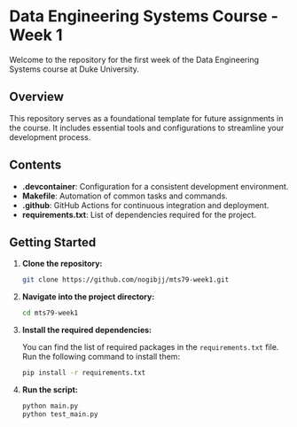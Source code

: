 # Data Engineering Systems Course - Week 1

Welcome to the repository for the first week of the Data Engineering Systems course at Duke University. 

## Overview

This repository serves as a foundational template for future assignments in the course. It includes essential tools and configurations to streamline your development process.

## Contents

- **.devcontainer**: Configuration for a consistent development environment.
- **Makefile**: Automation of common tasks and commands.
- **.github**: GitHub Actions for continuous integration and deployment.
- **requirements.txt**: List of dependencies required for the project.

## Getting Started
1. **Clone the repository:**

    ```bash
    git clone https://github.com/nogibjj/mts79-week1.git
    ```

2. **Navigate into the project directory:**

    ```bash
    cd mts79-week1
    ```

3. **Install the required dependencies:**

    You can find the list of required packages in the `requirements.txt` file. Run the following command to install them:

    ```bash
    pip install -r requirements.txt
    ```
4. **Run the script:**

    ```bash
    python main.py
    python test_main.py
    ```




